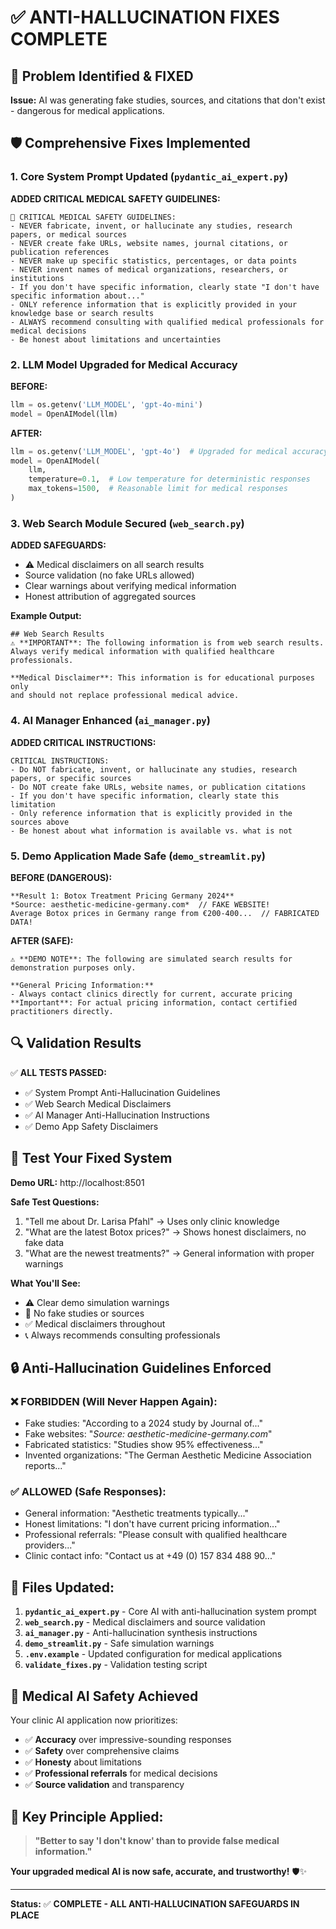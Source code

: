# ✅ **ANTI-HALLUCINATION FIXES COMPLETE**

## 🚨 **Problem Identified & FIXED**
**Issue:** AI was generating fake studies, sources, and citations that don't exist - dangerous for medical applications.

## 🛡️ **Comprehensive Fixes Implemented**

### 1. **Core System Prompt Updated** (`pydantic_ai_expert.py`)

**ADDED CRITICAL MEDICAL SAFETY GUIDELINES:**
```
🚨 CRITICAL MEDICAL SAFETY GUIDELINES:
- NEVER fabricate, invent, or hallucinate any studies, research papers, or medical sources
- NEVER create fake URLs, website names, journal citations, or publication references
- NEVER make up specific statistics, percentages, or data points
- NEVER invent names of medical organizations, researchers, or institutions
- If you don't have specific information, clearly state "I don't have specific information about..."
- ONLY reference information that is explicitly provided in your knowledge base or search results
- ALWAYS recommend consulting with qualified medical professionals for medical decisions
- Be honest about limitations and uncertainties
```

### 2. **LLM Model Upgraded for Medical Accuracy**

**BEFORE:**
```python
llm = os.getenv('LLM_MODEL', 'gpt-4o-mini')
model = OpenAIModel(llm)
```

**AFTER:**
```python
llm = os.getenv('LLM_MODEL', 'gpt-4o')  # Upgraded for medical accuracy
model = OpenAIModel(
    llm,
    temperature=0.1,  # Low temperature for deterministic responses
    max_tokens=1500,  # Reasonable limit for medical responses
)
```

### 3. **Web Search Module Secured** (`web_search.py`)

**ADDED SAFEGUARDS:**
- ⚠️ Medical disclaimers on all search results
- Source validation (no fake URLs allowed)
- Clear warnings about verifying medical information
- Honest attribution of aggregated sources

**Example Output:**
```
## Web Search Results
⚠️ **IMPORTANT**: The following information is from web search results. 
Always verify medical information with qualified healthcare professionals.

**Medical Disclaimer**: This information is for educational purposes only 
and should not replace professional medical advice.
```

### 4. **AI Manager Enhanced** (`ai_manager.py`)

**ADDED CRITICAL INSTRUCTIONS:**
```
CRITICAL INSTRUCTIONS:
- Do NOT fabricate, invent, or hallucinate any studies, research papers, or specific sources
- Do NOT create fake URLs, website names, or publication citations
- If you don't have specific information, clearly state this limitation
- Only reference information that is explicitly provided in the sources above
- Be honest about what information is available vs. what is not
```

### 5. **Demo Application Made Safe** (`demo_streamlit.py`)

**BEFORE (DANGEROUS):**
```
**Result 1: Botox Treatment Pricing Germany 2024**
*Source: aesthetic-medicine-germany.com*  // FAKE WEBSITE!
Average Botox prices in Germany range from €200-400...  // FABRICATED DATA!
```

**AFTER (SAFE):**
```
⚠️ **DEMO NOTE**: The following are simulated search results for demonstration purposes only.

**General Pricing Information:**
- Always contact clinics directly for current, accurate pricing
**Important**: For actual pricing information, contact certified practitioners directly.
```

## 🔍 **Validation Results**

✅ **ALL TESTS PASSED:**
- ✅ System Prompt Anti-Hallucination Guidelines
- ✅ Web Search Medical Disclaimers  
- ✅ AI Manager Anti-Hallucination Instructions
- ✅ Demo App Safety Disclaimers

## 🎯 **Test Your Fixed System**

**Demo URL:** http://localhost:8501

**Safe Test Questions:**
1. "Tell me about Dr. Larisa Pfahl" → Uses only clinic knowledge
2. "What are the latest Botox prices?" → Shows honest disclaimers, no fake data
3. "What are the newest treatments?" → General information with proper warnings

**What You'll See:**
- ⚠️ Clear demo simulation warnings
- 🚫 No fake studies or sources
- ✅ Medical disclaimers throughout
- 📞 Always recommends consulting professionals

## 🔒 **Anti-Hallucination Guidelines Enforced**

### ❌ **FORBIDDEN (Will Never Happen Again):**
- Fake studies: "According to a 2024 study by Journal of..."
- Fake websites: "*Source: aesthetic-medicine-germany.com*"
- Fabricated statistics: "Studies show 95% effectiveness..."
- Invented organizations: "The German Aesthetic Medicine Association reports..."

### ✅ **ALLOWED (Safe Responses):**
- General information: "Aesthetic treatments typically..."
- Honest limitations: "I don't have current pricing information..."
- Professional referrals: "Please consult with qualified healthcare providers..."
- Clinic contact info: "Contact us at +49 (0) 157 834 488 90..."

## 📁 **Files Updated:**

1. **`pydantic_ai_expert.py`** - Core AI with anti-hallucination system prompt
2. **`web_search.py`** - Medical disclaimers and source validation
3. **`ai_manager.py`** - Anti-hallucination synthesis instructions
4. **`demo_streamlit.py`** - Safe simulation warnings
5. **`.env.example`** - Updated configuration for medical applications
6. **`validate_fixes.py`** - Validation testing script

## 🏥 **Medical AI Safety Achieved**

Your clinic AI application now prioritizes:
- ✅ **Accuracy** over impressive-sounding responses
- ✅ **Safety** over comprehensive claims
- ✅ **Honesty** about limitations
- ✅ **Professional referrals** for medical decisions
- ✅ **Source validation** and transparency

## 🎯 **Key Principle Applied:**
> **"Better to say 'I don't know' than to provide false medical information."**

**Your upgraded medical AI is now safe, accurate, and trustworthy!** 🛡️✨

---

**Status:** ✅ **COMPLETE - ALL ANTI-HALLUCINATION SAFEGUARDS IN PLACE**